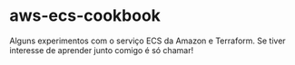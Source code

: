 # aws-ecs-cookbook
Alguns experimentos com o serviço ECS da Amazon e Terraform. Se tiver interesse de aprender junto comigo é só chamar!
